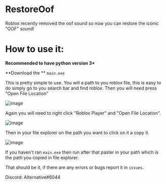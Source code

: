 # RestoreOof
Roblox recently removed the oof sound so now you can restore the iconic "OOF" sound!

# How to use it:

**Recommended to have python version 3+**

**Download the ** `main.exe`

This is pretty simple to use.
You will a path to you roblox file, this is easy to do simply go to you search bar and find roblox. Then you will need press "Open File Location"

![image](https://user-images.githubusercontent.com/83465599/181309283-35e0aaac-3b4c-47a4-93a3-52253c767891.png)

Again you will need to right click "Roblox Player" and "Open File Location".

![image](https://user-images.githubusercontent.com/83465599/181309618-7d60527b-b4e3-4d98-890b-42f57a57fa1b.png)

Then in your file explorer on the path you want to click on it a copy it.

![image](https://user-images.githubusercontent.com/83465599/181310073-5f1d2d7c-b42b-4c7c-a0f7-5e3edd216261.png)

If you haven't ran `main.exe` then run after that paster in your path which is the path you copied in file explorer.

That should be it, if there are any errors or bugs report it in `issues`.

Discord: Alternative#6044
